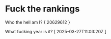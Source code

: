 # Fuck the rankings

Who the hell am I?
{ 20629612 }

What fucking year is it?
[ 2025-03-27T11:03:20Z ]

